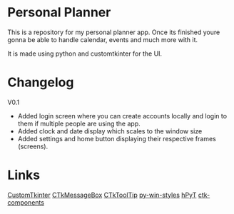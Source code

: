 # Personal Planner
This is a repository for my personal planner app. Once its finished youre gonna be able to handle calendar, events and much more with it.

It is made using python and customtkinter for the UI.

# Changelog
V0.1
- Added login screen where you can create accounts locally and login to them if multiple people are using the app.
- Added clock and date display which scales to the window size
- Added settings and home button displaying their respective frames (screens).


# Links

[CustomTkinter](https://github.com/TomSchimansky/CustomTkinter)
[CTkMessageBox](https://github.com/Akascape/CTkMessagebox)
[CTkToolTip](https://github.com/Akascape/CTkToolTip)
[py-win-styles](https://github.com/Akascape/py-window-styles)
[hPyT](https://github.com/Zingzy/hPyT)
[ctk-components](https://github.com/rudymohammadbali/ctk_components)